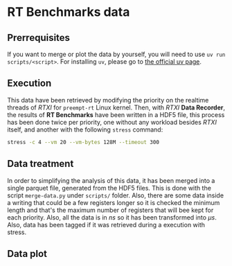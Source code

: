 # RT Benchmarks data

## Prerrequisites

If you want to merge or plot the data by yourself, you will need to use `uv run scripts/<script>`. For installing `uv`, please go to [the official uv page](https://docs.astral.sh/uv/getting-started/installation/).

## Execution

This data have been retrieved by modifying the priority on the realtime threads of *RTXI* for `preempt-rt` Linux kernel. Then, with *RTXI* **Data Recorder**, the results of **RT Benchmarks** have been written in a HDF5 file, this process has been done twice per priority, one without any workload besides *RTXI* itself, and another with the following `stress` command:

```bash
stress -c 4 --vm 20 --vm-bytes 128M --timeout 300
```


## Data treatment

In order to simplifying the analysis of this data, it has been merged into a single parquet file, generated from the HDF5 files. This is done with the script `merge-data.py` under `scripts/` folder. Also, there are some data inside a writing that could be a few registers longer so it is checked the minimum length and that's the maximum number of registers that will bee kept for each priority. Also, all the data is in $ns$ so it has been transformed into $\mu s$. Also, data has been tagged if it was retrieved during a execution with stress.


## Data plot


